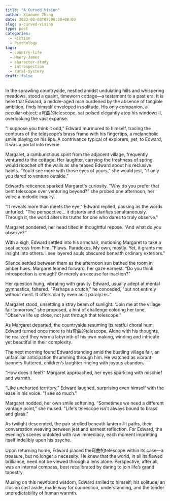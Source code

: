 ```yaml
---
title: "A Curved Vision"
author: Xiaowen Zhang
date: 2023-02-08T07:00:00+08:00
slug: a-curved-vision
type: post
categories:
  - Fiction
  - Psychology
tags:
  - country-life
  - Henry-James
  - character-study
  - introspection
  - rural-mystery
draft: false
---
```


In the sprawling countryside, nestled amidst undulating hills and whispering meadows, stood a quaint, timeworn cottage—a testament to a past era. It is here that Edward, a middle-aged man burdened by the absence of tangible ambition, finds himself enveloped in solitude. His only companion, a peculiar object; a弯曲的telescope, sat poised elegantly atop his windowsill, overlooking the vast expanse.

“I suppose you think it odd,” Edward murmured to himself, tracing the contours of the telescope’s brass frame with his fingertips, a melancholic smile playing on his lips. A contrivance typical of explorers, yet, to Edward, it was a portal into reverie.

Margaret, a rambunctious spirit from the adjacent village, frequently ventured to the cottage. Her laughter, carrying the freshness of spring, would ricochet off the walls as she teased Edward about his reclusive habits. “You’d see more with those eyes of yours,” she would jest, “if only you dared to venture outside.”

Edward’s reticence sparked Margaret's curiosity. "Why do you prefer that bent telescope over venturing beyond?" she probed one afternoon, her voice a melodic inquiry.

“It reveals more than meets the eye,” Edward replied, pausing as the words unfurled. "The perspective... it distorts and clarifies simultaneously. Through it, the world alters its truths for one who dares to truly observe."

Margaret pondered, her head tilted in thoughtful repose. “And what do you observe?”

With a sigh, Edward settled into his armchair, motioning Margaret to take a seat across from him. "Flaws. Paradoxes. My own, mostly. Yet, it grants me insight into others. I see layered souls obscured beneath ordinary exteriors."

Silence settled between them as the afternoon sun bathed the room in amber hues. Margaret leaned forward, her gaze earnest. “Do you think introspection is enough? Or merely an excuse for inaction?”

Her question hung, vibrating with gravity. Edward, usually adept at mental gymnastics, faltered. "Perhaps a crutch," he conceded, "but not entirely without merit. It offers clarity even as it paralyzes."

Margaret stood, unsettling a stray beam of sunlight. “Join me at the village fair tomorrow,” she proposed, a hint of challenge coloring her tone. "Observe life up close, not just through that telescope."

As Margaret departed, the countryside resuming its restful choral hum, Edward turned once more to his弯曲的telescope. Alone with his thoughts, he realized they were a labyrinth of his own making, winding and intricate yet beautiful in their complexity.

The next morning found Edward standing amid the bustling village fair, an unfamiliar anticipation thrumming through him. He watched as vibrant banners fluttered, children’s laughter ringing with joyous abandon.

“How does it feel?” Margaret approached, her eyes sparkling with mischief and warmth.

“Like uncharted territory,” Edward laughed, surprising even himself with the ease in his voice. "I see so much."

Margaret nodded, her own smile softening. “Sometimes we need a different vantage point,” she mused. "Life's telescope isn't always bound to brass and glass."

As twilight descended, the pair strolled beneath lantern-lit paths, their conversation weaving between jest and earnest reflection. For Edward, the evening’s scenes unfolded with raw immediacy, each moment imprinting itself indelibly upon his psyche.

Upon returning home, Edward placed the弯曲的telescope within its case—a treasure, but no longer a necessity. He knew that the world, in all its flawed brilliance, need not be viewed through a lens alone. Perspective, after all, was an internal compass, best recalibrated by daring to join life’s grand tapestry.

Musing on this newfound wisdom, Edward smiled to himself; his solitude, an illusion cast aside, made way for connection, understanding, and the tender unpredictability of human warmth.